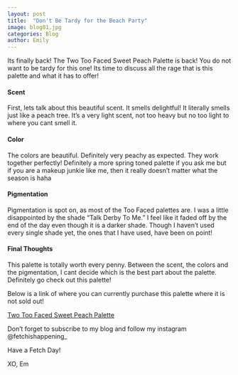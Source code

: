```yaml
---
layout: post
title:  "Don't Be Tardy for the Beach Party"
image: blog01.jpg
categories: Blog
author: Emily
---
```


Its finally back! The Two Too Faced Sweet Peach Palette is back! You do not want to be tardy for this one! Its time to discuss all the rage that is this palette and what it has to offer!

#### Scent

First, lets talk about this beautiful scent. It smells delightful! It literally smells just like a peach tree. It’s a very light scent, not too heavy but no too light to where you cant smell it.

#### Color

The colors are beautiful. Definitely very peachy as expected. They work together perfectly! Definitely a more spring toned palette if you ask me but if you are a makeup junkie like me, then it really doesn’t matter what the season is haha

#### Pigmentation

Pigmentation is spot on, as most of the Too Faced palettes are. I was a little disappointed by the shade “Talk Derby To Me.” I feel like it faded off by the end of the day even though it is a darker shade. Though I haven’t used every single shade yet, the ones that I have used, have been on point!

#### Final Thoughts

This palette is totally worth every penny. Between the scent, the colors and the pigmentation, I cant decide which is the best part about the palette. Definitely go check out this palette!

Below is a link of where you can currently purchase this palette where it is not sold out!

[Two Too Faced Sweet Peach Palette](http://www.sephora.com/sweet-peach-eye-shadow-collection-palette-P407907?skuId=1806553&icid2=homepage_justarrived_us_122016_carousel:p407907)


Don’t forget to subscribe to my blog and follow my instagram @fetchishappening_

Have a Fetch Day!

XO,
Em
